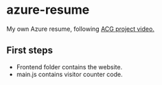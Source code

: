 # azure-resume
My own Azure resume, following [ACG project video.](https://www.youtube.com/watch?v=ieYrBWmkfno&t=903s)


## First steps

- Frontend folder contains the website.
- main.js contains visitor counter code.